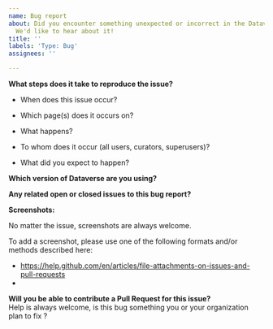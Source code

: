 ```yaml
---
name: Bug report
about: Did you encounter something unexpected or incorrect in the Dataverse software?
  We'd like to hear about it!
title: ''
labels: 'Type: Bug'
assignees: ''

---
```


<!--
Thank you for contributing to the Dataverse Project through the creation of a bug report!

WARNING: If this is a security issue it should be reported privately to security@dataverse.org

More information on bug issues and contributions can be found in the "Contributing to Dataverse" page:
https://guides.dataverse.org/en/latest/contributor/index.html

Please fill out as much of the template as you can.
Start below this comment section.
-->
**What steps does it take to reproduce the issue?**

* When does this issue occur?


* Which page(s) does it occurs on?


* What happens?


* To whom does it occur (all users, curators, superusers)?


* What did you expect to happen?



**Which version of Dataverse are you using?**



**Any related open or closed issues to this bug report?**


**Screenshots:**

No matter the issue, screenshots are always welcome.

To add a screenshot, please use one of the following formats and/or methods described here:

* https://help.github.com/en/articles/file-attachments-on-issues-and-pull-requests
*

**Will you be able to contribute a Pull Request for this issue?**  
Help is always welcome, is this bug something you or your organization plan to fix ?
